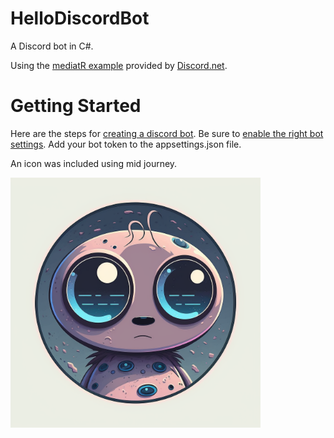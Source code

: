 # HelloDiscordBot

A Discord bot in C#.

Using the [mediatR example](https://github.com/discord-net/Discord.Net/tree/dev/samples/MediatRSample/MediatRSample) provided by [Discord.net](https://github.com/discord-net/Discord.Net).

# Getting Started
Here are the steps for [creating a discord bot](https://discordpy.readthedocs.io/en/latest/discord.html).
Be sure to [enable the right bot settings](https://github.com/discord-net/Discord.Net/issues/2470).
Add your bot token to the appsettings.json file. 

An icon was included using mid journey.

<img src="images/discord-bot-icon.png" width="400" />